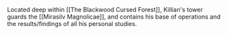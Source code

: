 Located deep within [[The Blackwood Cursed Forest]], Killian's tower guards the [[Mirasilv Magnolicae]], and contains his base of operations and the results/findings of all his personal studies.